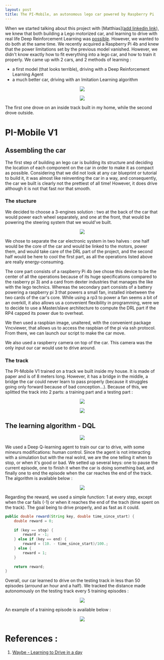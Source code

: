 ```yaml
---
layout: post
title: The PI-Mobile, an autonomous lego car powered by Raspberry Pi 
---
```


<!-- Global site tag (gtag.js) - Google Analytics -->
<script async src="https://www.googletagmanager.com/gtag/js?id=UA-145347384-1"></script>
<script>
  window.dataLayer = window.dataLayer || [];
  function gtag(){dataLayer.push(arguments);}
  gtag('js', new Date());

  gtag('config', 'UA-145347384-1');
</script>


When we started talking about this project with [Matthias]([add linkedin link](https://www.linkedin.com/in/matthias-cremieux-4b1222153/)), we knew that both building a Lego motorized car, and learning to drive with real life Deep Reinforcement Learning was [possible](https://arxiv.org/pdf/1807.00412.pdf). However, we wanted to do both at the same time. We recently acquired a Raspberry Pi 4b and knew that the power limitations set by the previous model vanished. However, we didn't know exactly how to fit everything into a lego car, and how to train it properly. We came up with 2 cars, and 2 methods of learning :

* a first model (that looks terrible), driving with a Deep Reinforcement Learning Agent
* a much better car, driving with an Imitation Learning algorithm

<p align="center">
  <img src="{{ site.url }}/imgs/2020-03-13-Pimobile/car-v1.jpeg">
</p>

<p align="center">
  <img src="{{ site.url }}/imgs/2020-03-13-Pimobile/car-v2.jpeg">
</p>

The first one drove on an inside track built in my home, while the second drove outside.

# PI-Mobile V1 

## Assembling the car

The first step of building an lego car is building its structure and deciding the location of each component on the car in order to make it as compact as possible. Considering that we did not look at any car blueprint or tutorial to build it, it was almost like reinventing the car in a way, and consequently, the car we built is clearly not the prettiest of all time! However, it does drive although it is not that fast nor that smooth. 

### The stucture

We decided to choose a 3-engines solution : two at the back of the car that would power each wheel separately, and one at the front, that would be powering the steering system that we would've built.

<p align="center">
  <img src="{{ site.url }}/imgs/2020-03-13-Pimobile/components.jpeg">
</p>

We chose to separate the car electronic system in two halves : one half would be the core of the car and would be linked to the motors, power them, and would take care of the DRL part of the project, and the second half would be here to cool the first part, as all the operations listed above are really energy-consuming. 

The core part consists of a raspberry Pi 4b (we chose this device to be the center of all the operations because of its huge specifications compared to the rasberry pi 3) and a card from dexter industries that manages the like with the lego technics. Whereas the secondary part consists of a battery powering a raspberry pi 3 that powers a small fan, installed inbetween the two cards of the car's core. While using a rp3 to power a fan seems a bit of an overkill, it also allows us a convenient flexibility in programming, were we to decide to use a Master/slave architecture to compute the DRL part if the RP4 capped its power due to overheat. 

We then used a raspbian image, unaltered, with the convenient package Vncviewer, that allows us to access the raspbian of the pi via ssh protocol. From there, we can launch our script to make the car move.

We also used a raspberry camera on top of the car. This camera was the only input our car would use to drive around. 

### The track 

The PI-Mobile V1 trained on a track we built inside my house. It is made of paper and is of 8 meters long. However, it has a bridge in the middle, a bridge the car could never learn to pass properly (because it struggles going only forward because of bad conception...). Because of this, we splitted the track into 2 parts: a training part and a testing part :

<p align="center">
  <img src="{{ site.url }}/imgs/2020-03-13-Pimobile/img-track-v1.jpeg">
</p>

<p align="center">
  <img src="{{ site.url }}/imgs/2020-03-13-Pimobile/track-1.png">
</p>

## The learning algorithm - DQL

<p align="center">
  <img src="{{ site.url }}/imgs/2020-03-13-Pimobile/graph-agent.png">
</p>

We used a Deep Q-learning agent to train our car to drive, with some mineurs modifications: human control. Since the agent is not interacting with a simulation but with the real wolrd, we are the one telling it when to stop, or when it's good or bad. We setted up several keys: one to pause the current episode, one to finish it when the car is doing something bad, and finally one to end the episode when the car reaches the end of the track. The algorithm is available below : 

<p align="center">
  <img src="{{ site.url }}/imgs/2020-03-13-Pimobile/algo-1.png">
</p>

Regarding the reward, we used a simple function: 1 at every step, except when the car fails (-1) or when it reaches the end of the trach (time spent on the track). The goal being to drive properly, and as fast as it could. 

```java
public double reward(String key, double time_since_start) {
    double reward = 0;
    
    if (key == stop) {
        reward = -1;
    } else if (key == end) {
        reward = (10. - time_since_start)/100.;
    } else {
        reward = 1;
    }
    
    return reward;
}
```

Overall, our car learned to drive on the testing track in less than 50 episodes (arround an hour and a half). We tracked the distance made autonomously on the testing track every 5 training episodes : 

<p align="center">
  <img src="{{ site.url }}/imgs/2020-03-13-Pimobile/distance-v1.png">
</p>

An example of a training episode is available below : 

<p align="center">
  <img src="{{ site.url }}/imgs/2020-03-13-Pimobile/car-v1.gif">
</p>


# References : 

1. [Waybe - Learning to Drive in a day](https://arxiv.org/pdf/1807.00412.pdf)